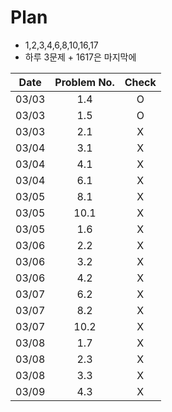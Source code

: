 # Plan
- 1,2,3,4,6,8,10,16,17
- 하루 3문제 + 1617은 마지막에

|  Date  |Problem No.| Check |
|:------:|:---------:|:-----:|
|  03/03 |    1.4    |O|
|  03/03 |    1.5    |O|
|  03/03 |    2.1    |X|
|  03/04 |    3.1    |X|
|  03/04 |    4.1    |X|
|  03/04 |    6.1    |X|
|  03/05 |    8.1    |X|
|  03/05 |    10.1   |X|
|  03/05 |    1.6    |X|
|  03/06 |    2.2    |X|
|  03/06 |    3.2    |X|
|  03/06 |    4.2    |X|
|  03/07 |    6.2    |X|
|  03/07 |    8.2    |X|
|  03/07 |    10.2   |X|
|  03/08 |    1.7    |X|
|  03/08 |    2.3    |X|
|  03/08 |    3.3    |X|
|  03/09 |    4.3    |X|
